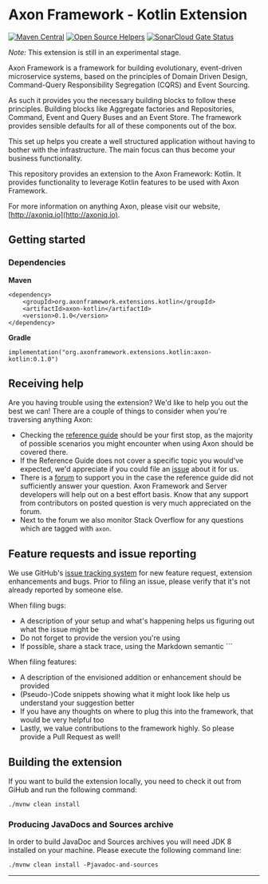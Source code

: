 # Axon Framework - Kotlin Extension

[![Maven Central](https://maven-badges.herokuapp.com/maven-central/org.axonframework.extensions.kotlin/axon-kotlin/badge.svg)](https://maven-badges.herokuapp.com/maven-central/org.axonframework.extensions.kotlin/axon-kotlin)
[![Open Source Helpers](https://www.codetriage.com/axonframework/extension-kotlin/badges/users.svg)](https://www.codetriage.com/axonframework/extension-kotlin)
[![SonarCloud Gate Status](https://sonarcloud.io/api/project_badges/measure?project=AxonFramework_extension-kotlin&metric=alert_status)](https://sonarcloud.io/dashboard?id=AxonFramework_extension-kotlin)

_Note:_ This extension is still in an experimental stage.

Axon Framework is a framework for building evolutionary, event-driven microservice systems,
 based on the principles of Domain Driven Design, Command-Query Responsibility Segregation (CQRS) and Event Sourcing.

As such it provides you the necessary building blocks to follow these principles. 
Building blocks like Aggregate factories and Repositories, Command, Event and Query Buses and an Event Store.
The framework provides sensible defaults for all of these components out of the box.

This set up helps you create a well structured application without having to bother with the infrastructure.
The main focus can thus become your business functionality.

This repository provides an extension to the Axon Framework: Kotlin. It provides functionality to leverage Kotlin features to be used with Axon Framework.

For more information on anything Axon, please visit our website, [http://axoniq.io](http://axoniq.io).

## Getting started

### Dependencies

**Maven**

```
<dependency>
    <groupId>org.axonframework.extensions.kotlin</groupId>
    <artifactId>axon-kotlin</artifactId>
    <version>0.1.0</version>
</dependency>
```

**Gradle**

```
implementation("org.axonframework.extensions.kotlin:axon-kotlin:0.1.0")
```



## Receiving help

Are you having trouble using the extension? 
We'd like to help you out the best we can!
There are a couple of things to consider when you're traversing anything Axon:

* Checking the [reference guide](https://docs.axoniq.io/reference-guide/extensions/) should be your first stop,
 as the majority of possible scenarios you might encounter when using Axon should be covered there.
* If the Reference Guide does not cover a specific topic you would've expected,
 we'd appreciate if you could file an [issue](https://github.com/AxonIQ/reference-guide/issues) about it for us. 
* There is a [forum](https://discuss.axoniq.io/) to support you in the case the reference guide did not sufficiently answer your question.
Axon Framework and Server developers will help out on a best effort basis.
Know that any support from contributors on posted question is very much appreciated on the forum.
* Next to the forum we also monitor Stack Overflow for any questions which are tagged with `axon`.

## Feature requests and issue reporting

We use GitHub's [issue tracking system](https://github.com/AxonFramework/extension-kotlin/issues) for new feature 
request, extension enhancements and bugs. 
Prior to filing an issue, please verify that it's not already reported by someone else.

When filing bugs:
* A description of your setup and what's happening helps us figuring out what the issue might be
* Do not forget to provide the version you're using
* If possible, share a stack trace, using the Markdown semantic ```

When filing features:
* A description of the envisioned addition or enhancement should be provided
* (Pseudo-)Code snippets showing what it might look like help us understand your suggestion better 
* If you have any thoughts on where to plug this into the framework, that would be very helpful too
* Lastly, we value contributions to the framework highly. So please provide a Pull Request as well!
 
## Building the extension

If you want to build the extension locally, you need to check it out from GiHub and run the following command:

    ./mvnw clean install
    
### Producing JavaDocs and Sources archive

In order to build JavaDoc and Sources archives you will need JDK 8 installed on your machine. Please execute the following command line:

    ./mvnw clean install -Pjavadoc-and-sources
    
 
---
